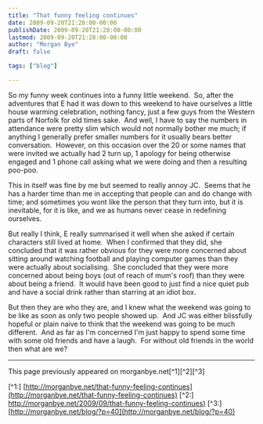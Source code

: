 ```yaml
---
title: "That funny feeling continues"
date: 2009-09-20T21:28:00-00:00
publishDate: 2009-09-20T21:28:00-00:00
lastmod: 2009-09-20T21:28:00-00:00
author: "Morgan Bye"
draft: false

tags: ["blog"]

---
```


So my funny week continues into a funny little weekend.  So, after the adventures that E had it was down to this weekend to have ourselves a little house warming celebration, nothing fancy, just a few guys from the Western parts of Norfolk for old times sake.  And well, I have to say the numbers in attendance were pretty slim which would not normally bother me much; if anything I generally prefer smaller numbers for it usually bears better conversation.  However, on this occasion over the 20 or some names that were invited we actually had 2 turn up, 1 apology for being otherwise engaged and 1 phone call asking what we were doing and then a resulting poo-poo.

This in itself was fine by me but seemed to really annoy JC.  Seems that he has a harder time than me in accepting that people can and do change with time; and sometimes you wont like the person that they turn into, but it is inevitable, for it is like, and we as humans never cease in redefining ourselves.

But really I think, E really summarised it well when she asked if certain characters still lived at home.  When I confirmed that they did, she concluded that it was rather obvious for they were more concerned about sitting around watching football and playing computer games than they were actually about socialising.  She concluded that they were more concerned about being boys (out of reach of mum's roof) than they were about being a friend.  It would have been good to just find a nice quiet pub and have a social drink rather than starring at an idiot box.

But then they are who they are, and I knew what the weekend was going to be like as soon as only two people showed up.  And JC was either blissfully hopeful or plain naive to think that the weekend was going to be much different.  And as far as I'm concerned I'm just happy to spend some time with some old friends and have a laugh.  For without old friends in the world then what are we?


----
This page previously appeared on morganbye.net[^1][^2][^3]

[^1:] [http://morganbye.net/that-funny-feeling-continues](http://morganbye.net/that-funny-feeling-continues)
[^2:] [http://morganbye.net/2009/09/that-funny-feeling-continues)](http://morganbye.net/2009/09/that-funny-feeling-continues)
[^3:] [http://morganbye.net/blog/?p=40](http://morganbye.net/blog/?p=40)
